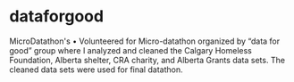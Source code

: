 # dataforgood
MicroDatathon's
•	Volunteered for Micro-datathon organized by “data for good” group where I analyzed and cleaned the Calgary Homeless Foundation, Alberta shelter, CRA charity, and Alberta Grants data sets. The cleaned data sets were used for  final datathon.
